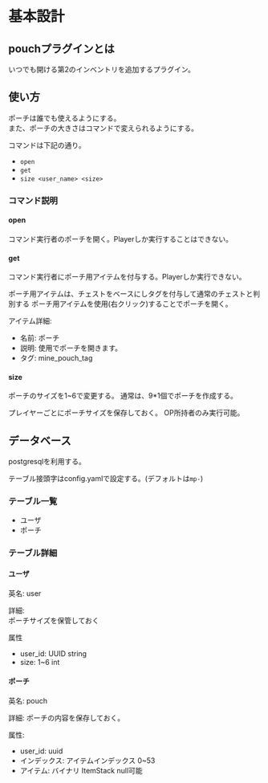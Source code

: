 # 基本設計

## pouchプラグインとは

いつでも開ける第2のインベントリを追加するプラグイン。

## 使い方

ポーチは誰でも使えるようにする。  
また、ポーチの大きさはコマンドで変えられるようにする。

コマンドは下記の通り。

- `open`
- `get`
- `size <user_name> <size>`

### コマンド説明

#### open

コマンド実行者のポーチを開く。Playerしか実行することはできない。

#### get

コマンド実行者にポーチ用アイテムを付与する。Playerしか実行できない。

ポーチ用アイテムは、チェストをベースにしタグを付与して通常のチェストと判別する
ポーチ用アイテムを使用(右クリック)することでポーチを開く。

アイテム詳細:

- 名前: ポーチ
- 説明: 使用でポーチを開きます。
- タグ: mine_pouch_tag

#### size

ポーチのサイズを1~6で変更する。
通常は、9*1個でポーチを作成する。

プレイヤーごとにポーチサイズを保存しておく。
OP所持者のみ実行可能。

## データベース

postgresqlを利用する。

テーブル接頭字はconfig.yamlで設定する。(デフォルトは`mp-`)

### テーブル一覧

- ユーザ
- ポーチ

### テーブル詳細

#### ユーザ

英名: user

詳細:  
ポーチサイズを保管しておく

属性

- user_id: UUID string
- size: 1~6 int

#### ポーチ

英名: pouch

詳細:
ポーチの内容を保存しておく。

属性:

- user_id: uuid
- インデックス: アイテムインデックス 0~53
- アイテム: バイナリ ItemStack null可能
